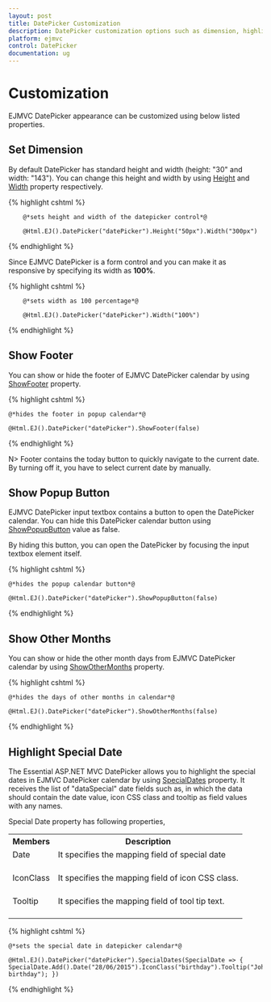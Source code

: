 ```yaml
---
layout: post
title: DatePicker Customization
description: DatePicker customization options such as dimension, highlight dates, other months, etc.
platform: ejmvc
control: DatePicker
documentation: ug
---
```

# Customization

EJMVC DatePicker appearance can be customized using below listed properties. 

## Set Dimension 

By default DatePicker has standard height and width (height: "30" and width: "143"). You can change this height and width by using [Height](http://help.syncfusion.com/js/api/ejdatepicker#members:height) and [Width](http://help.syncfusion.com/js/api/ejdatepicker#members:width) property respectively.


{% highlight cshtml %}

        @*sets height and width of the datepicker control*@

        @Html.EJ().DatePicker("datePicker").Height("50px").Width("300px")


{% endhighlight %}


Since EJMVC DatePicker is a form control and you can make it as responsive by specifying its width as **100%**.


{% highlight cshtml %}

        @*sets width as 100 percentage*@

        @Html.EJ().DatePicker("datePicker").Width("100%")


{% endhighlight %}


## Show Footer

You can show or hide the footer of EJMVC DatePicker calendar by using [ShowFooter](http://help.syncfusion.com/js/api/ejdatepicker#members:showfooter) property. 

{% highlight cshtml %}
    
    @*hides the footer in popup calendar*@

    @Html.EJ().DatePicker("datePicker").ShowFooter(false)
    
{% endhighlight %}


N>  Footer contains the today button to quickly navigate to the current date. By turning off it, you have to select current date by manually. 


## Show Popup Button

EJMVC DatePicker input textbox  contains a button to open the DatePicker calendar. You can hide this DatePicker calendar button using [ShowPopupButton](http://help.syncfusion.com/js/api/ejdatepicker#members:showpopupbutton) value as false.

By hiding this button, you can open the DatePicker by focusing the input textbox element itself.

{% highlight cshtml %}

    @*hides the popup calendar button*@

    @Html.EJ().DatePicker("datePicker").ShowPopupButton(false)


{% endhighlight %}

## Show Other Months

You can show or hide the other month days from EJMVC DatePicker calendar by using [ShowOtherMonths](http://help.syncfusion.com/js/api/ejdatepicker#members:showothermonths) property.

{% highlight cshtml %}

    @*hides the days of other months in calendar*@

    @Html.EJ().DatePicker("datePicker").ShowOtherMonths(false)


{% endhighlight %}

## Highlight Special Date

The Essential ASP.NET MVC DatePicker allows you to highlight the special dates in EJMVC DatePicker calendar by using [SpecialDates](http://help.syncfusion.com/js/api/ejdatepicker#members:specialdates) property. It receives the list of "dataSpecial" date fields such as, in which the data should contain the date value, icon CSS class and tooltip as field values with any names.

Special Date property has following properties,

<table>
<tr>
<th>
Members</th><th>
Description</th></tr>
<tr>
<td>
Date<br/><br/></td><td>
It specifies the mapping field of special date<br/><br/></td></tr>
<tr>
<td>
IconClass<br/><br/></td><td>
It specifies the mapping field of icon CSS class.<br/><br/></td></tr>
<tr>
<td>
Tooltip<br/><br/></td><td>
It specifies the mapping field of tool tip text.<br/><br/></td></tr>
</table>


{% highlight cshtml %}

    @*sets the special date in datepicker calendar*@

    @Html.EJ().DatePicker("datePicker").SpecialDates(SpecialDate => { SpecialDate.Add().Date("28/06/2015").IconClass("birthday").Tooltip("John birthday"); })
       
{% endhighlight %}
